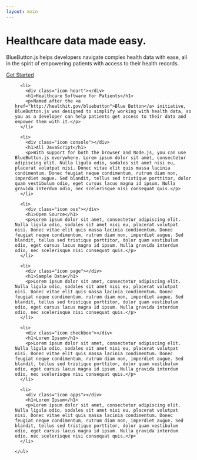```yaml
---
layout: main
---
```


<div class="section home first">
  <div class="content">
    <div class="box">
      <h1>Healthcare data made easy.</h1>
      <p>BlueButton.js helps developers navigate complex health data with ease, all in the spirit of empowering patients with access to their health records.</p>
      <div class="center">
        <a class="button" href="/get-started.html"><span>Get Started</span></a>
      </div>
    </div>
  </div>
</div>

<div class="section home second">
  <div class="content">
    <ul>
      
      <li>
        <div class="icon heart"></div>
        <h1>Healthcare Software for Patients</h1>
        <p>Named after the <a href="http://healthit.gov/bluebutton">Blue Button</a> initiative, BlueButton.js was designed to simplify working with health data, so you as a developer can help patients get access to their data and empower them with it.</p>
      </li>
      
      <li>
        <div class="icon console"></div>
        <h1>All JavaScript</h1>
        <p>With support for both the browser and Node.js, you can use BlueButton.js everywhere. Lorem ipsum dolor sit amet, consectetur adipiscing elit. Nulla ligula odio, sodales sit amet nisi eu, placerat volutpat nisi. Donec vitae elit quis massa lacinia condimentum. Donec feugiat neque condimentum, rutrum diam non, imperdiet augue. Sed blandit, tellus sed tristique porttitor, dolor quam vestibulum odio, eget cursus lacus magna id ipsum. Nulla gravida interdum odio, nec scelerisque nisi consequat quis.</p>
      </li>
      
      <li>
        <div class="icon oss"></div>
        <h1>Open Source</h1>
        <p>Lorem ipsum dolor sit amet, consectetur adipiscing elit. Nulla ligula odio, sodales sit amet nisi eu, placerat volutpat nisi. Donec vitae elit quis massa lacinia condimentum. Donec feugiat neque condimentum, rutrum diam non, imperdiet augue. Sed blandit, tellus sed tristique porttitor, dolor quam vestibulum odio, eget cursus lacus magna id ipsum. Nulla gravida interdum odio, nec scelerisque nisi consequat quis.</p>
      </li>
      
      <li>
        <div class="icon page"></div>
        <h1>Sample Data</h1>
        <p>Lorem ipsum dolor sit amet, consectetur adipiscing elit. Nulla ligula odio, sodales sit amet nisi eu, placerat volutpat nisi. Donec vitae elit quis massa lacinia condimentum. Donec feugiat neque condimentum, rutrum diam non, imperdiet augue. Sed blandit, tellus sed tristique porttitor, dolor quam vestibulum odio, eget cursus lacus magna id ipsum. Nulla gravida interdum odio, nec scelerisque nisi consequat quis.</p>
      </li>
      
      <li>
        <div class="icon checkbox"></div>
        <h1>Lorem Ipsum</h1>
        <p>Lorem ipsum dolor sit amet, consectetur adipiscing elit. Nulla ligula odio, sodales sit amet nisi eu, placerat volutpat nisi. Donec vitae elit quis massa lacinia condimentum. Donec feugiat neque condimentum, rutrum diam non, imperdiet augue. Sed blandit, tellus sed tristique porttitor, dolor quam vestibulum odio, eget cursus lacus magna id ipsum. Nulla gravida interdum odio, nec scelerisque nisi consequat quis.</p>
      </li>
      
      <li>
        <div class="icon apps"></div>
        <h1>Lorem Ipsum</h1>
        <p>Lorem ipsum dolor sit amet, consectetur adipiscing elit. Nulla ligula odio, sodales sit amet nisi eu, placerat volutpat nisi. Donec vitae elit quis massa lacinia condimentum. Donec feugiat neque condimentum, rutrum diam non, imperdiet augue. Sed blandit, tellus sed tristique porttitor, dolor quam vestibulum odio, eget cursus lacus magna id ipsum. Nulla gravida interdum odio, nec scelerisque nisi consequat quis.</p>
      </li>
      
    </ul>
  </div>
</div>
